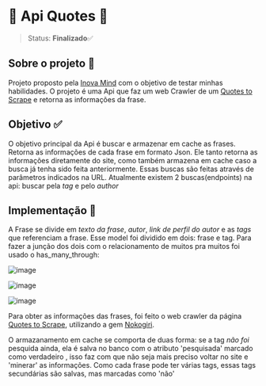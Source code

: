 # 📰  Api Quotes  📰
> Status: **Finalizado**✅<br>

## Sobre o projeto 📑
Projeto proposto pela [Inova Mind](https://inovamind.com.br) com o objetivo de testar minhas habilidades. O projeto é uma Api que faz um web Crawler de um [Quotes to Scrape](http://quotes.toscrape.com) e retorna as informações da frase.

## Objetivo ✅
O objetivo principal da Api é buscar e armazenar em cache as frases. Retorna as informações de cada frase em formato Json. Ele tanto retorna as informações diretamente do site, como também armazena em cache caso a busca já tenha sido feita anteriormente. Essas buscas são feitas através de parâmetros indicados na URL. Atualmente existem 2 buscas(endpoints) na api: buscar pela *tag* e pelo *author*

## Implementação 👦
A Frase se divide em *texto da frase*, *autor*, *link de perfil do autor* e as *tags* que referenciam a frase. Esse model foi dividido em dois: frase e tag. Para fazer a junção dos dois com o relacionamento de muitos pra muitos foi usado o has_many_through:

![image](https://user-images.githubusercontent.com/55983920/146430609-266d42ec-b54e-4b3b-85ad-514410af1b27.png)

![image](https://user-images.githubusercontent.com/55983920/146430792-3e443cce-1553-43c7-8c01-be25bd5e6a2c.png)

![image](https://user-images.githubusercontent.com/55983920/146430646-e3425428-a1d2-4ac3-bda4-28a48c751082.png)

Para obter as informações das frases, foi feito o web crawler da página [Quotes to Scrape](http://quotes.toscrape.com), utilizando a gem [Nokogiri](https://rubygems.org/gems/nokogiri/versions/1.6.8?locale=pt-BR).

O armazanamento em cache se comporta de duas forma: se a tag *não foi* pesquida ainda, ela é salva no banco com o atributo 'pesquisada' marcado como verdadeiro
, isso faz com que não seja mais preciso voltar no site e 'minerar' as informações.
Como cada frase pode ter várias tags, essas tags secundárias são salvas, mas marcadas como 'não'
